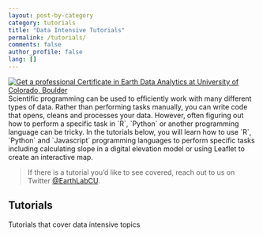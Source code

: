 ```yaml
---
layout: post-by-category
category: tutorials
title: "Data Intensive Tutorials"
permalink: /tutorials/
comments: false
author_profile: false
lang: []
---
```


<div class = "prof-cert-wrapper">
<div id = "right">
<a href="https://earthlab.colorado.edu/earth-data-analytics-professional-graduate-certificate?utm_source=earthdatascience&utm_medium=website&utm_campaign=certificate-2022&utm_id=certificate-2022" target="_blank"><img src="{{ site.url }}/images/earth-data-analytics-professional-certificate-banner.png" alt="Get a professional Certificate in Earth Data Analytics at University of Colorado, Boulder"></a></div>
<div id = "left" markdown="1">Scientific programming can be used to efficiently
work with many different types of data. Rather than performing tasks manually,
you can write code that opens, cleans and processes your data. However, often
figuring out how to perform a specific task in `R`, `Python` or another programming
language can be tricky. In the tutorials below, you will learn how to use `R`,
`Python` and `Javascript` programming languages to perform specific tasks
including calculating slope in a digital elevation model or using Leaflet to
create an interactive map.

> If there is a tutorial you’d like to see covered, reach out to us on Twitter
> <a href="http://www.twitter.com/earthlabcu" target="_blank">@EarthLabCU</a>.

</div>
</div>

## Tutorials
Tutorials that cover data intensive topics
